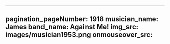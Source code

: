 ------
pagination_pageNumber: 1918
musician_name: James
band_name: Against Me!
img_src: images/musician1953.png
onmouseover_src: 
------